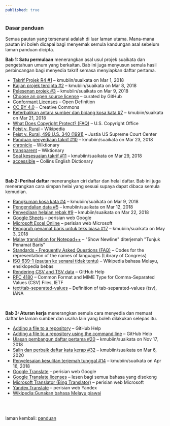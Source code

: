 ```yaml
---
published: true
---
```


### Dasar panduan

Semua pautan yang tersenarai adalah di luar laman utama.
Mana-mana pautan ini boleh dicapai bagi menyemak semula
kandungan asal sebelum laman panduan dicipta.

**Bab 1: Satu permulaan** menerangkan asal usul projek
suaikata dan pengetahuan umum yang berkaitan. Bab ini juga
menyusun semula hasil perbincangan bagi menyedia takrif
semasa menyiapkan daftar pertama.

- [Takrif Projek R4 #1][#1]
  &ndash; kmubiin/suaikata on Mar 1, 2018
- [Kajian projek tercipta #2][#2]
  &ndash; kmubiin/suaikata on Mar 8, 2018
- [Pelesenan projek #3][#3]
  &ndash; kmubiin/suaikata on Mar 9, 2018
- [Choose an open source license][14a]
  &ndash; curated by GitHub
- [Conformant Licenses][14b]
  &ndash; Open Definition
- [CC BY 4.0][14c]
  &ndash; Creative Commons
- [Keterbalikan antara sumber dan bidang kosa kata #7][#7]
  &ndash; kmubiin/suaikata on Mar 21, 2018
- [What Does Copyright Protect? (FAQ)][13a]
  &ndash; U.S. Copyright Office
- [Feist v. Rural][13b]
  &ndash; Wikipedia
- [Feist v. Rural, 499 U.S. 340 (1991)][13c]
  &ndash; Justia US Supreme Court Center
- [Panduan penyediaan takrif #10][#10]
  &ndash; kmubiin/suaikata on Mar 23, 2018
- [chronicle][15a]
  &ndash; Wiktionary
- [transparent][15b]
  &ndash; Wiktionary
- [Soal kesesuaian takrif #11][#11]
  &ndash; kmubiin/suaikata on Mar 29, 2018
- [accessible][16a]
  &ndash; Collins English Dictionary

&nbsp;  

  [#1]: https://github.com/kmubiin/suaikata/issues/1
  [#2]: https://github.com/kmubiin/suaikata/issues/2
  [#3]: https://github.com/kmubiin/suaikata/issues/3
  [#7]: https://github.com/kmubiin/suaikata/issues/7
  [#10]: https://github.com/kmubiin/suaikata/issues/10
  [#11]: https://github.com/kmubiin/suaikata/issues/11
  [13a]: https://www.copyright.gov/help/faq/faq-protect.html
  [13b]: https://en.wikipedia.org/wiki/Feist_v._Rural
  [13c]: https://supreme.justia.com/cases/federal/us/499/340/
  [14a]: https://choosealicense.com/
  [14b]: https://opendefinition.org/licenses/
  [14c]: https://creativecommons.org/licenses/by/4.0/
  [15a]: https://en.wiktionary.org/wiki/chronicle
  [15b]: https://en.wiktionary.org/wiki/transparent
  [16a]: https://www.collinsdictionary.com/dictionary/english/accessible

**Bab 2: Perihal daftar** menerangkan ciri daftar dan helai
daftar. Bab ini juga menerangkan cara simpan helai yang
sesuai supaya dapat dibaca semula kemudian.

- [Rangkuman kosa kata #4][#4]
  &ndash; kmubiin/suaikata on Mar 9, 2018
- [Pengendalian data #5][#5]
  &ndash; kmubiin/suaikata on Mar 12, 2018
- [Penyediaan helaian rebak #9][#9]
  &ndash; kmubiin/suaikata on Mar 22, 2018
- [Google Sheets][23a]
  &ndash; perisian web Google
- [Microsoft Excel Online][23b]
  &ndash; perisian web Microsoft
- [Pengaruh penamat baris untuk teks biasa #17][#17]
  &ndash; kmubiin/suaikata on May 3, 2018
- [Malay translation for Notepad++][25a]
  &ndash; "Show Newline" diterjemah "Tunjuk Penamat Baris"
- [Standards - Frequently Asked Questions (FAQ)][rp2]
  &ndash; Codes for the representation of the names of
  languages (Library of Congress)
- [ISO 639-1 (pautan ke senarai tidak tentu)][rp3]
  &ndash; Wikipedia bahasa Melayu, ensiklopedia bebas
- [Rendering CSV and TSV data][rf1]
  &ndash; GitHub Help
- [RFC 4180][rf2]
  &ndash; Common Format and MIME Type for Comma-Separated
  Values (CSV) Files, IETF
- [text/tab-separated-values][rf3]
  &ndash; Definition of tab-separated-values (tsv), IANA

&nbsp;  

  [#4]: https://github.com/kmubiin/suaikata/issues/4
  [#5]: https://github.com/kmubiin/suaikata/issues/5
  [#9]: https://github.com/kmubiin/suaikata/issues/9
  [#17]: https://github.com/kmubiin/suaikata/issues/17
  [23a]: https://docs.google.com/spreadsheets/
  [23b]: https://office.live.com/start/Excel.aspx
  [25a]: https://github.com/notepad-plus-plus/notepad-plus-plus/blob/master/PowerEditor/installer/nativeLang/malay.xml
  [rp2]: https://www.loc.gov/standards/iso639-2/faq.html
  [rp3]: https://ms.wikipedia.org/wiki/ISO_639-1
  [rf1]: https://help.github.com/articles/rendering-csv-and-tsv-data/
  [rf2]: https://tools.ietf.org/html/rfc4180
  [rf3]: https://www.iana.org/assignments/media-types/text/tab-separated-values

**Bab 3: Aturan kerja** menerangkan semula cara menyedia dan
memuat daftar ke laman sumber dan usaha lain yang boleh
dilakukan selepas itu.

- [Adding a file to a repository][32a]
  &ndash; GitHub Help
- [Adding a file to a repository using the command line][32b]
  &ndash; GitHub Help
- [Ulasan pembangun daftar pertama #20][#20]
  &ndash; kmubiin/suaikata on Nov 17, 2018
- [Salin dan perbaik daftar kata kerap #32][#32]
  &ndash; kmubiin/suaikata on Mar 6, 2020
- [Penyelesaian kesulitan terjemah tunggal #14][#14]
  &ndash; kmubiin/suaikata on Apr 16, 2018
- [Google Translate][rt1]
  &ndash; perisian web Google
- [Google Translate licenses][rt2]
  &ndash; lesen bagi semua bahasa yang disokong
- [Microsoft Translator (Bing Translator)][rt3]
  &ndash; perisian web Microsoft
- [Yandex.Translate][rt4]
  &ndash; perisian web Yandex
- [Wikipedia:Gunakan bahasa Melayu piawai][rp1]

&nbsp;  

  [32a]: https://docs.github.com/en/github/managing-files-in-a-repository/adding-a-file-to-a-repository
  [32b]: https://docs.github.com/en/github/managing-files-in-a-repository/adding-a-file-to-a-repository-using-the-command-line
  [#20]: https://github.com/kmubiin/suaikata/issues/20
  [#32]: https://github.com/kmubiin/suaikata/issues/32
  [#14]: https://github.com/kmubiin/suaikata/issues/14
  [rt1]: https://translate.google.com
  [rt2]: https://translate.google.com/intl/en/about/license/
  [rt3]: https://www.bing.com/translator/
  [rt4]: https://translate.yandex.com/
  [rp1]: https://ms.wikipedia.org/wiki/Wikipedia:Gunakan_bahasa_Melayu_piawai

&nbsp;  
laman kembali: [panduan][0]

  [0]: index.md
